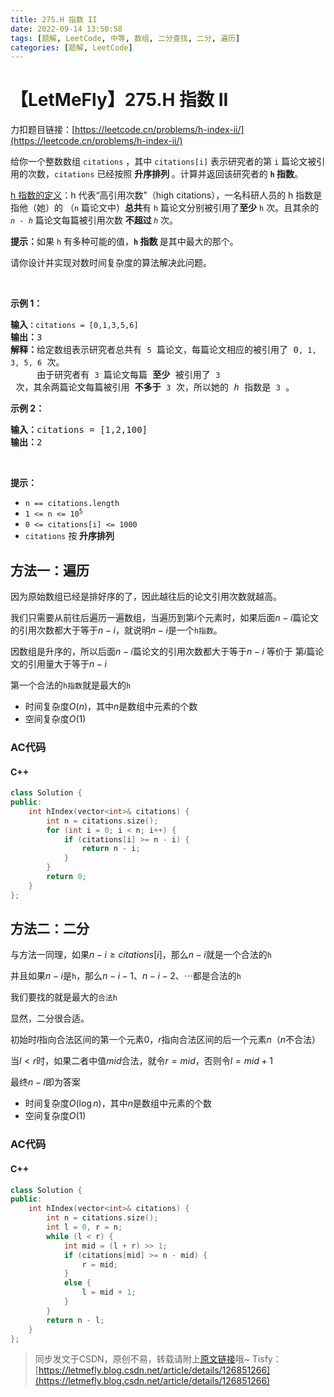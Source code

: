 ```yaml
---
title: 275.H 指数 II
date: 2022-09-14 13:50:58
tags: [题解, LeetCode, 中等, 数组, 二分查找, 二分, 遍历]
categories: [题解, LeetCode]
---
```


# 【LetMeFly】275.H 指数 II

力扣题目链接：[https://leetcode.cn/problems/h-index-ii/](https://leetcode.cn/problems/h-index-ii/)

<p>给你一个整数数组 <code>citations</code> ，其中 <code>citations[i]</code> 表示研究者的第 <code>i</code> 篇论文被引用的次数，<code>citations</code> 已经按照 <strong>升序排列 </strong>。计算并返回该研究者的 <strong><code>h</code><em> </em>指数</strong>。</p>

<p><a href="https://baike.baidu.com/item/h-index/3991452?fr=aladdin" target="_blank">h 指数的定义</a>：h 代表“高引用次数”（high citations），一名科研人员的 h 指数是指他（她）的 （<code>n</code> 篇论文中）<strong>总共</strong>有 <code>h</code> 篇论文分别被引用了<strong>至少</strong> <code>h</code> 次。且其余的 <em><code>n - h</code> </em>篇论文每篇被引用次数 <strong>不超过 </strong><em><code>h</code> </em>次。</p>

<p><strong>提示：</strong>如果 <code>h</code><em> </em>有多种可能的值，<strong><code>h</code> 指数 </strong>是其中最大的那个。</p>

<p>请你设计并实现对数时间复杂度的算法解决此问题。</p>

<p> </p>

<p><strong>示例 1：</strong></p>

<pre>
<strong>输入<code>：</code></strong><code>citations = [0,1,3,5,6]</code>
<strong>输出：</strong>3 
<strong>解释：</strong>给定数组表示研究者总共有 <code>5</code> 篇论文，每篇论文相应的被引用了 0<code>, 1, 3, 5, 6</code> 次。
     由于研究者有 <code>3 </code>篇论文每篇<strong> 至少 </strong>被引用了 <code>3</code> 次，其余两篇论文每篇被引用<strong> 不多于</strong> <code>3</code> 次，所以她的<em> h </em>指数是 <code>3</code> 。</pre>

<p><strong>示例 2：</strong></p>

<pre>
<strong>输入：</strong>citations = [1,2,100]
<strong>输出：</strong>2
</pre>

<p> </p>

<p><strong>提示：</strong></p>

<ul>
	<li><code>n == citations.length</code></li>
	<li><code>1 <= n <= 10<sup>5</sup></code></li>
	<li><code>0 <= citations[i] <= 1000</code></li>
	<li><code>citations</code> 按 <strong>升序排列</strong></li>
</ul>


    
## 方法一：遍历

因为原始数组已经是排好序的了，因此越往后的论文引用次数就越高。

我们只需要从前往后遍历一遍数组，当遍历到第$i$个元素时，如果后面$n-i$篇论文的引用次数都大于等于$n-i$，就说明$n-i$是一个```h指数```。

因数组是升序的，所以后面$n-i$篇论文的引用次数都大于等于$n-i$ 等价于 第$i$篇论文的引用量大于等于$n-i$

第一个合法的```h指数```就是最大的```h```

+ 时间复杂度$O(n)$，其中$n$是数组中元素的个数
+ 空间复杂度$O(1)$

### AC代码

#### C++

```cpp
class Solution {
public:
    int hIndex(vector<int>& citations) {
        int n = citations.size();
        for (int i = 0; i < n; i++) {
            if (citations[i] >= n - i) {
                return n - i;
            }
        }
        return 0;
    }
};
```

## 方法二：二分

与方法一同理，如果$n-i\geq citations[i]$，那么$n-i$就是一个合法的```h```

并且如果$n-i$是```h```，那么$n - i - 1$、$n - i - 2$、$\cdots$都是合法的```h```

我们要找的就是最大的```合法h```

显然，二分很合适。

初始时$l$指向合法区间的第一个元素$0$，$r$指向合法区间的后一个元素$n$（$n$不合法）

当$l < r$时，如果二者中值$mid$合法，就令$r=mid$，否则令$l=mid+1$

最终$n-l$即为答案

+ 时间复杂度$O(\log n)$，其中$n$是数组中元素的个数
+ 空间复杂度$O(1)$

### AC代码

#### C++

```cpp
class Solution {
public:
    int hIndex(vector<int>& citations) {
        int n = citations.size();
        int l = 0, r = n;
        while (l < r) {
            int mid = (l + r) >> 1;
            if (citations[mid] >= n - mid) {
                r = mid;
            }
            else {
                l = mid + 1;
            }
        }
        return n - l;
    }
};
```

> 同步发文于CSDN，原创不易，转载请附上[原文链接](https://blog.letmefly.xyz/2022/09/14/LeetCode%200275.H%E6%8C%87%E6%95%B0II/)哦~
> Tisfy：[https://letmefly.blog.csdn.net/article/details/126851266](https://letmefly.blog.csdn.net/article/details/126851266)
